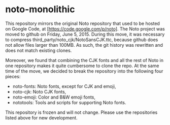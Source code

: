 # noto-monolithic

This repository mirrors the original Noto repository that used to be hosted on Google Code,
at [https://code.google.com/p/noto].  The Noto project was moved to github on Friday, June 5,
2015.  During this move, it was necessary to compress third_party/noto_cjk/NotoSansCJK.ttc,
because github does not allow files larger than 100MB.  As such, the git history was rewritten
and does not match existing clones.

Moreover, we found that combining the CJK fonts and all the rest of Noto in one repository
makes it quite cumbersome to clone the repo.  At the same time of the move, we decided to
break the repository into the following four pieces:

  * noto-fonts: Noto fonts, except for CJK and emoji,
  * noto-cjk: Noto CJK fonts,
  * noto-emoji: Color and B&W emoji fonts,
  * nototools: Tools and scripts for supporting Noto fonts.

This repository is frozen and will not change.  Please use the repositories listed above for
new development.
